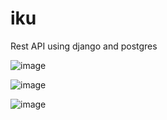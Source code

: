 # iku
Rest API using django and postgres


![image](https://user-images.githubusercontent.com/67866005/116810510-bf06bf80-ab61-11eb-8c14-494c0d87fdef.png)

![image](https://user-images.githubusercontent.com/67866005/116810574-23c21a00-ab62-11eb-82d4-6b2f5743105b.png)

![image](https://user-images.githubusercontent.com/67866005/116810618-61bf3e00-ab62-11eb-96dc-afd667571e36.png)
